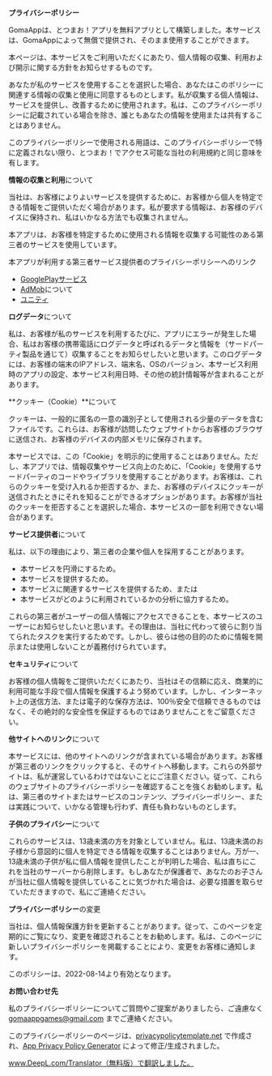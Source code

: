 **プライバシーポリシー**

GomaAppは、とつまお！アプリを無料アプリとして構築しました。本サービスは、GomaAppによって無償で提供され、そのまま使用することができます。

本ページは、本サービスをご利用いただくにあたり、個人情報の収集、利用および開示に関する方針をお知らせするものです。

あなたが私のサービスを使用することを選択した場合、あなたはこのポリシーに関連する情報の収集と使用に同意するものとします。私が収集する個人情報は、サービスを提供し、改善するために使用されます。私は、このプライバシーポリシーに記載されている場合を除き、誰ともあなたの情報を使用または共有することはありません。

このプライバシーポリシーで使用される用語は、このプライバシーポリシーで特に定義されない限り、とつまお！でアクセス可能な当社の利用規約と同じ意味を有します。

**情報の収集と利用**について

当社は、お客様によりよいサービスを提供するために、お客様から個人を特定できる情報をご提供いただく場合があります。私が要求する情報は、お客様のデバイスに保持され、私はいかなる方法でも収集されません。

本アプリは、お客様を特定するために使用される情報を収集する可能性のある第三者のサービスを使用しています。

本アプリが利用する第三者サービス提供者のプライバシーポリシーへのリンク

* [GooglePlayサービス](https://www.google.com/policies/privacy/)
* [AdMob](https://support.google.com/admob/answer/6128543?hl=en)について
* [ユニティ](https://unity3d.com/legal/privacy-policy)

**ログデータ**について

私は、お客様が私のサービスを利用するたびに、アプリにエラーが発生した場合、私はお客様の携帯電話にログデータと呼ばれるデータと情報を（サードパーティ製品を通じて）収集することをお知らせしたいと思います。このログデータには、お客様の端末のIPアドレス、端末名、OSのバージョン、本サービス利用時のアプリの設定、本サービス利用日時、その他の統計情報等が含まれることがあります。

**クッキー（Cookie）**について

クッキーは、一般的に匿名の一意の識別子として使用される少量のデータを含むファイルです。これらは、お客様が訪問したウェブサイトからお客様のブラウザに送信され、お客様のデバイスの内部メモリに保存されます。

本サービスでは、この「Cookie」を明示的に使用することはありません。ただし、本アプリでは、情報収集やサービス向上のために、「Cookie」を使用するサードパーティのコードやライブラリを使用することがあります。お客様は、これらのクッキーを受け入れるか拒否するか、また、お客様のデバイスにクッキーが送信されたときにそれを知ることができるオプションがあります。お客様が当社のクッキーを拒否することを選択した場合、本サービスの一部を利用できない場合があります。

**サービス提供者**について

私は、以下の理由により、第三者の企業や個人を採用することがあります。

* 本サービスを円滑にするため。
* 本サービスを提供するため。
* 本サービスに関連するサービスを提供するため、または
* 本サービスがどのように利用されているかの分析に協力するため。

これらの第三者がユーザーの個人情報にアクセスできることを、本サービスのユーザーにお知らせしたいと思います。その理由は、当社に代わって彼らに割り当てられたタスクを実行するためです。しかし、彼らは他の目的のために情報を開示または使用しないことが義務付けられています。

**セキュリティ**について

お客様の個人情報をご提供いただくにあたり、当社はその信頼に応え、商業的に利用可能な手段で個人情報を保護するよう努めています。しかし、インターネット上の送信方法、または電子的な保存方法は、100％安全で信頼できるものではなく、その絶対的な安全性を保証するものではありませんことをご留意ください。

**他サイトへのリンク**について

本サービスには、他のサイトへのリンクが含まれている場合があります。お客様が第三者のリンクをクリックすると、そのサイトへ移動します。これらの外部サイトは、私が運営しているわけではないことにご注意ください。従って、これらのウェブサイトのプライバシーポリシーを確認することを強くお勧めします。私は、第三者のサイトまたはサービスのコンテンツ、プライバシーポリシー、または実践について、いかなる管理も行わず、責任も負わないものとします。

**子供のプライバシー**について

これらのサービスは、13歳未満の方を対象としていません。私は、13歳未満のお子様から意図的に個人を特定できる情報を収集することはありません。万が一、13歳未満の子供が私に個人情報を提供したことが判明した場合、私は直ちにこれを当社のサーバーから削除します。もしあなたが保護者で、あなたのお子さんが当社に個人情報を提供していることに気づかれた場合は、必要な措置を取らせていただきますので、私にご連絡ください。

**プライバシーポリシー**の変更

当社は、個人情報保護方針を更新することがあります。従って、このページを定期的にご覧になり、変更を確認されることをお勧めします。私は、このページに新しいプライバシーポリシーを掲載することにより、変更をお客様に通知します。

このポリシーは、2022-08-14より有効となります。

**お問い合わせ先**

私のプライバシーポリシーについてご質問やご提案がありましたら、ご遠慮なく gomaappgames@gmail.com までご連絡ください。

このプライバシーポリシーのページは、[privacypolicytemplate.net](https://privacypolicytemplate.net) で作成され、[App Privacy Policy Generator](https://app-privacy-policy-generator.nisrulz.com/) によって修正/生成されました。

www.DeepL.com/Translator（無料版）で翻訳しました。
